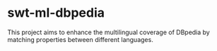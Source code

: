 # swt-ml-dbpedia
This project aims to enhance the multilingual coverage of DBpedia by matching properties between different languages.
